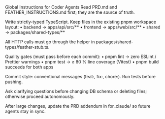 Global Instructions for Coder Agents
Read PRD.md and FEATHER_INSTRUCTIONS.md first; they are the source of truth.

Write strictly-typed TypeScript. Keep files in the existing pnpm workspace layout:
• backend → apps/api/src/**
• frontend → apps/web/src/**
• shared → packages/shared-types/**

All HTTP calls must go through the helper in packages/shared-types/feather-stub.ts.

Quality gates (must pass before each commit):
• pnpm lint → zero ESLint / Prettier warnings
• pnpm test → ≥ 80 % line coverage (Vitest)
• pnpm build succeeds for both apps



Commit style: conventional messages (feat:, fix:, chore:). Run tests before pushing.

Ask clarifying questions before changing DB schema or deleting files; otherwise proceed autonomously.

After large changes, update the PRD addendum in for_claude/ so future agents stay in sync.